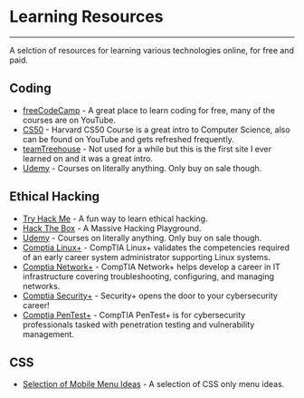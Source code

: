 # Learning Resources

---

A selction of resources for learning various technologies online, for free and paid.

## Coding

- [freeCodeCamp](https://www.freecodecamp.org/) - A great place to learn coding for free, many of the courses are on YouTube.
- [CS50](https://www.edx.org/cs50) - Harvard CS50 Course is a great intro to Computer Science, also can be found on YouTube and gets refreshed frequently.
- [teamTreehouse]() - Not used for a while but this is the first site I ever learned on and it was a great intro.
- [Udemy](https://udemy.com/) - Courses on literally anything. Only buy on sale though.

## Ethical Hacking

- [Try Hack Me](https://tryhackme.com/) - A fun way to learn ethical hacking.
- [Hack The Box](https://hackthebox.com/) - A Massive Hacking Playground.
- [Udemy](https://udemy.com/) - Courses on literally anything. Only buy on sale though.
- [Comptia Linux+](https://www.comptia.org/certifications/linux) - CompTIA Linux+ validates the competencies required of an early career system administrator supporting Linux systems.
- [Comptia Network+](https://www.comptia.org/certifications/network) - CompTIA Network+ helps develop a career in IT infrastructure covering troubleshooting, configuring, and managing networks.
- [Comptia Security+](https://www.comptia.org/certifications/security) - Security+ opens the door to your cybersecurity career!
- [Comptia PenTest+](https://www.comptia.org/certifications/pentest) - CompTIA PenTest+ is for cybersecurity professionals tasked with penetration testing and vulnerability management.

## CSS

- [Selection of Mobile Menu Ideas](https://freefrontend.com/css-mobile-menus/) - A selection of CSS only menu ideas.
